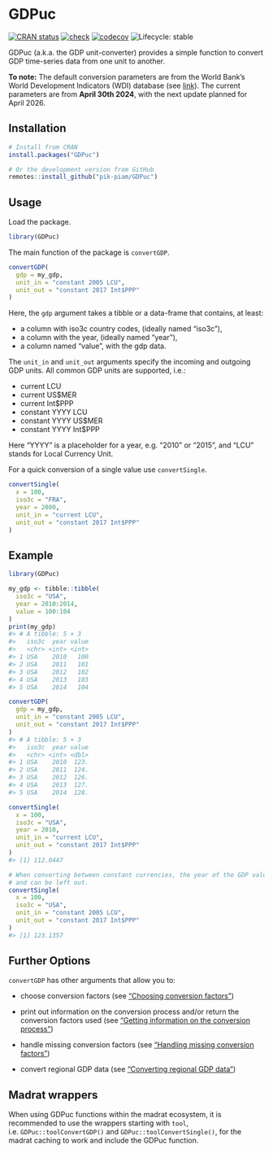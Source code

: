 
<!-- README.md is generated from README.Rmd. Please edit that file -->

# GDPuc

<!-- badges: start -->

[![CRAN
status](https://www.r-pkg.org/badges/version/GDPuc)](https://CRAN.R-project.org/package=GDPuc)
[![check](https://github.com/pik-piam/GDPuc/actions/workflows/check.yaml/badge.svg)](https://github.com/pik-piam/GDPuc/actions/workflows/check.yaml)
[![codecov](https://codecov.io/gh/pik-piam/GDPuc/branch/main/graph/badge.svg?token=3GHXFQXARX)](https://app.codecov.io/gh/pik-piam/GDPuc)
![Lifecycle:
stable](https://img.shields.io/badge/lifecycle-stable-brightgreen.svg)
<!-- badges: end -->

GDPuc (a.k.a. the GDP unit-converter) provides a simple function to
convert GDP time-series data from one unit to another.

**To note:** The default conversion parameters are from the World Bank’s
World Development Indicators (WDI) database (see
[link](https://databank.worldbank.org/source/world-development-indicators)).
The current parameters are from **April 30th 2024**, with the next
update planned for April 2026.

## Installation

``` r
# Install from CRAN
install.packages("GDPuc")

# Or the development version from GitHub
remotes::install_github("pik-piam/GDPuc")
```

## Usage

Load the package.

``` r
library(GDPuc)
```

The main function of the package is `convertGDP`.

``` r
convertGDP(
  gdp = my_gdp,
  unit_in = "constant 2005 LCU",
  unit_out = "constant 2017 Int$PPP"
)
```

Here, the `gdp` argument takes a tibble or a data-frame that contains,
at least:

- a column with iso3c country codes, (ideally named “iso3c”),
- a column with the year, (ideally named “year”),
- a column named “value”, with the gdp data.

The `unit_in` and `unit_out` arguments specify the incoming and outgoing
GDP units. All common GDP units are supported, i.e.:

- current LCU
- current US\$MER
- current Int\$PPP
- constant YYYY LCU
- constant YYYY US\$MER
- constant YYYY Int\$PPP

Here “YYYY” is a placeholder for a year, e.g. “2010” or “2015”, and
“LCU” stands for Local Currency Unit.

For a quick conversion of a single value use `convertSingle`.

``` r
convertSingle(
  x = 100,
  iso3c = "FRA",
  year = 2000,
  unit_in = "current LCU",
  unit_out = "constant 2017 Int$PPP"
)
```

## Example

``` r
library(GDPuc)

my_gdp <- tibble::tibble(
  iso3c = "USA",
  year = 2010:2014,
  value = 100:104
)
print(my_gdp)
#> # A tibble: 5 × 3
#>   iso3c  year value
#>   <chr> <int> <int>
#> 1 USA    2010   100
#> 2 USA    2011   101
#> 3 USA    2012   102
#> 4 USA    2013   103
#> 5 USA    2014   104

convertGDP(
  gdp = my_gdp,
  unit_in = "constant 2005 LCU",
  unit_out = "constant 2017 Int$PPP"
)
#> # A tibble: 5 × 3
#>   iso3c  year value
#>   <chr> <int> <dbl>
#> 1 USA    2010  123.
#> 2 USA    2011  124.
#> 3 USA    2012  126.
#> 4 USA    2013  127.
#> 5 USA    2014  128.

convertSingle(
  x = 100,
  iso3c = "USA",
  year = 2010,
  unit_in = "current LCU",
  unit_out = "constant 2017 Int$PPP"
)
#> [1] 112.0447

# When converting between constant currencies, the year of the GDP value is not important,
# and can be left out.
convertSingle(
  x = 100,
  iso3c = "USA",
  unit_in = "constant 2005 LCU",
  unit_out = "constant 2017 Int$PPP"
)
#> [1] 123.1357
```

## Further Options

`convertGDP` has other arguments that allow you to:

- choose conversion factors (see [“Choosing conversion
  factors”](https://pik-piam.github.io/GDPuc/articles/source.html))

- print out information on the conversion process and/or return the
  conversion factors used (see [“Getting information on the conversion
  process”](https://pik-piam.github.io/GDPuc/articles/verbose.html))

- handle missing conversion factors (see [“Handling missing conversion
  factors”](https://pik-piam.github.io/GDPuc/articles/handle_NAs.html))

- convert regional GDP data (see [“Converting regional GDP
  data”](https://pik-piam.github.io/GDPuc/articles/with_regions.html))

## Madrat wrappers

When using GDPuc functions within the madrat ecosystem, it is
recommended to use the wrappers starting with `tool`,
i.e. `GDPuc::toolConvertGDP()` and `GDPuc::toolConvertSingle()`, for the
madrat caching to work and include the GDPuc function.
